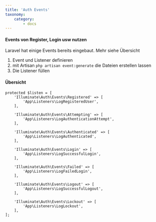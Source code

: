 ```yaml
---
title: 'Auth Events'
taxonomy:
    category:
        - docs
---
```


#### Events von Register, Login usw nutzen
Laravel hat einige Events bereits eingebaut. Mehr siehe Übersicht

1. Event und Listener definieren
2. mit Artisan ```php artisan event:generate``` die Dateien erstellen lassen
3. Die Listener füllen


#### Übersicht

```
protected $listen = [
    'Illuminate\Auth\Events\Registered' => [
        'App\Listeners\LogRegisteredUser',
    ],

    'Illuminate\Auth\Events\Attempting' => [
        'App\Listeners\LogAuthenticationAttempt',
    ],

    'Illuminate\Auth\Events\Authenticated' => [
        'App\Listeners\LogAuthenticated',
    ],

    'Illuminate\Auth\Events\Login' => [
        'App\Listeners\LogSuccessfulLogin',
    ],

    'Illuminate\Auth\Events\Failed' => [
        'App\Listeners\LogFailedLogin',
    ],

    'Illuminate\Auth\Events\Logout' => [
        'App\Listeners\LogSuccessfulLogout',
    ],

    'Illuminate\Auth\Events\Lockout' => [
        'App\Listeners\LogLockout',
    ],
];
```